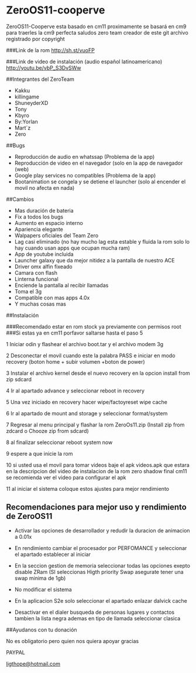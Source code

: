 # ZeroOS11-cooperve

ZeroOS11-Cooperve esta basado en cm11 proximamente se basará en cm9 para traerles la cm9 perfecta saludos
zero team creador de este git
archivo registrado por copyright

###Link de la rom 
http://sh.st/vuoFP

###Link de video de instalación (audio español latinoamericano)
http://youtu.be/vbP_S3DvSWw

##Integrantes del ZeroTeam 

+ Kakku
+ killingame
+ ShuneyderXD
+ Tony
+ Kbyro
+ By:Yorlan
+ Mart´z
+ Zero



##Bugs 

+ Reproducción de audio en whatssap (Problema de la app)
+ Reproducción de video en el navegador (solo en la app de navegador (web)
+ Google play services no compatibles (Problema de la app)
+ Bootanimation se congela y se detiene el launcher (solo al encender el movil no afecta en nada)



##Cambios

+ Mas duración de bateria
+ Fix a todos los bugs
+ Aumento en espacio interno
+ Apariencia elegante
+ Walpapers oficiales del Team Zero
+ Lag casi eliminado (no hay mucho lag esta estable y fluida la rom solo lo hay cuando usan apps que ocupan mucha ram)
+ App de youtube incluida
+ Launcher galaxy que da mejor nitidez a la pantalla de nuestro ACE
+ Driver omx alfin fixeado
+ Camara con flash
+ Linterna funcional
+ Enciende la pantalla al recibir llamadas
+ Toma el 3g 
+ Compatible con mas apps 4.0x
+ Y muchas cosas mas


##Instalación

###Recomendado estar en rom stock ya previamente con permisos root
###Si estas ya en cm11 porfavor saltarse hasta el paso 5

1 Iniciar odin y flashear el archivo boot.tar y el archivo modem 3g

2 Desconectar el movil cuando este la palabra PASS e iniciar en modo recovery (boton home + subir volumen +boton de power)

3 Instalar el archivo kernel desde el nuevo recovery en la opcion install from zip sdcard

4 Ir al apartado advance y seleccionar reboot in recovery

5 Una vez iniciado en recovery hacer wipe/factoyreset wipe cache

6 Ir al apartado de mount and storage y seleccionar format/system

7 Regresar al menu principal y flashar la rom ZeroOs11.zip (Install zip from zdcard o Chooze zip from sdcard)

8 al finalizar seleccionar reboot system now

9 espere a que inicie la rom

10 si usted usa el movil para tomar videos baje el apk videos.apk que estara en la descripcion del video de instalacion de la rom zero shadow final cm11 se recomienda ver el video para configurar el apk

11 al iniciar el sistema coloque estos ajustes para mejor rendimiento

## Recomendaciones para mejor uso y rendimiento de ZeroOS11

+ Activar las opciones de desarrollador y redudir la duracion de animacion a 0.01x

+ En rendimiento cambiar el procesador por PERFOMANCE y seleccionar el apartado establecer al iniciar

+ En la seccion gestion de memoria seleccionar todas las opciones exepto disable ZRam (SI seleccionas Higth priority Swap asegurate tener una swap minima de 1gb)

+ No modificar el sistema 

+ En la aplicacion S2e solo seleccionar el apartado enlazar dalvick cache

+ Desactivar en el dialer busqueda de personas lugares y contactos tambien la lista negra ademas en tipo de llamada seleccionar clasica

##Ayudanos con tu donación

No es obligatorio pero quien nos quiera apoyar gracias

PAYPAL

ligthope@hotmail.com
